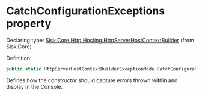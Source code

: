 <!--

Copyrights 2023 Sisk Framework - CypherPotato
Published under MIT license

!!! DO NOT EDIT THIS FILE !!!
This file was generated by a tool in the Sisk package. To edit the information in this documentation,
edit the XML documentation present in the Sisk source code.

-->


# CatchConfigurationExceptions property

Declaring type: [Sisk.Core.Http.Hosting.HttpServerHostContextBuilder](/spec/Sisk.Core.Http.Hosting.HttpServerHostContextBuilder.md) (from Sisk.Core)


Definition:

```cs
public static HttpServerHostContextBuilderExceptionMode CatchConfigurationExceptions { get; set; }
```

Defines how the constructor should capture errors thrown within <see cref="M:Sisk.Core.Http.Hosting.HttpServerHostContextBuilder.UsePortableConfiguration(System.Action{Sisk.Core.Http.Hosting.PortableConfigurationBuilder})" /> and display in the Console.

